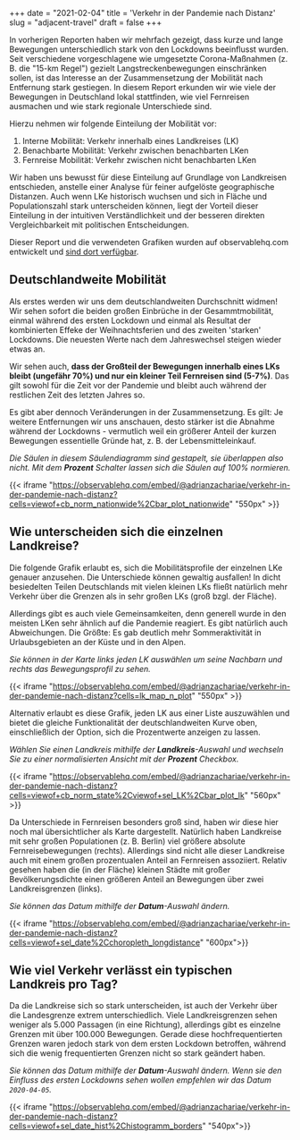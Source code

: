 +++
date = "2021-02-04"
title = 'Verkehr in der Pandemie nach Distanz'
slug = "adjacent-travel"
draft = false
+++

In vorherigen Reporten haben wir mehrfach gezeigt, dass kurze und lange Bewegungen unterschiedlich stark von den Lockdowns beeinflusst wurden.
Seit verschiedene vorgeschlagene wie umgesetzte Corona-Maßnahmen (z. B. die "15-km Regel") gezielt Langstreckenbewegungen einschränken sollen, ist das Interesse an der Zusammensetzung der Mobilität nach Entfernung stark gestiegen.
In diesem Report erkunden wir wie viele der Bewegungen in Deutschland lokal stattfinden, wie viel Fernreisen ausmachen und wie stark regionale Unterschiede sind.

Hierzu nehmen wir folgende Einteilung der Mobilität vor:

1. Interne  Mobilität: Verkehr innerhalb eines Landkreises (LK)
2. Benachbarte Mobilität: Verkehr zwischen benachbarten LKen
3. Fernreise Mobilität: Verkehr zwischen nicht benachbarten LKen

Wir haben uns bewusst für diese Einteilung auf Grundlage von Landkreisen entschieden, anstelle einer Analyse für feiner aufgelöste geographische Distanzen. Auch wenn LKe historisch wuchsen und sich in Fläche und Populationszahl stark unterscheiden können, liegt der Vorteil dieser Einteilung in der intuitiven Verständlichkeit und der besseren direkten Vergleichbarkeit mit politischen Entscheidungen.

Dieser Report und die verwendeten Grafiken wurden auf observablehq.com entwickelt und [sind dort verfügbar](https://observablehq.com/@adrianzachariae/traffic-in-the-pandemic-by-distance).


## Deutschlandweite Mobilität


Als erstes werden wir uns dem deutschlandweiten Durchschnitt widmen!
Wir sehen sofort die beiden großen Einbrüche in der Gesammtmobilität, einmal während des ersten Lockdown und einmal als Resultat der kombinierten Effeke der Weihnachtsferien und des zweiten 'starken' Lockdowns. Die neuesten Werte nach dem Jahreswechsel steigen wieder etwas an.

Wir sehen auch, **dass der Großteil der Bewegungen innerhalb eines LKs bleibt (ungefähr 70%) und nur ein kleiner Teil Fernreisen sind (5-7%)**.
Das gilt sowohl für die Zeit vor der Pandemie und bleibt auch während der restlichen Zeit des letzten Jahres so.

Es gibt aber dennoch Veränderungen in der Zusammensetzung. Es gilt: Je weitere Entfernungen wir uns anschauen, desto stärker ist die Abnahme während der Lockdowns - vermutlich weil ein größerer Anteil der kurzen Bewegungen essentielle Gründe hat, z. B. der Lebensmitteleinkauf.

*Die Säulen in diesem Säulendiagramm sind gestapelt, sie überlappen also nicht. Mit dem __Prozent__ Schalter lassen sich die Säulen auf 100% normieren.*

{{< iframe "https://observablehq.com/embed/@adrianzachariae/verkehr-in-der-pandemie-nach-distanz?cells=viewof+cb_norm_nationwide%2Cbar_plot_nationwide" "550px" >}}

## Wie unterscheiden sich die einzelnen Landkreise?

Die folgende Grafik erlaubt es, sich die Mobilitätsprofile der einzelnen LKe genauer anzusehen. Die Unterschiede können gewaltig ausfallen!
In dicht besiedelten Teilen Deutschlands mit vielen kleinen LKs fließt natürlich mehr Verkehr über die Grenzen als in sehr großen LKs (groß bzgl. der Fläche).

Allerdings gibt es auch viele Gemeinsamkeiten, denn generell wurde in den meisten LKen sehr ähnlich auf die Pandemie reagiert. Es gibt natürlich auch Abweichungen. Die Größte: Es gab deutlich mehr Sommeraktivität in Urlaubsgebieten an der Küste und in den Alpen.

*Sie können in der Karte links jeden LK auswählen um seine Nachbarn und rechts das Bewegungsprofil zu sehen.*


{{< iframe "https://observablehq.com/embed/@adrianzachariae/verkehr-in-der-pandemie-nach-distanz?cells=lk_map_n_plot" "550px" >}}

Alternativ erlaubt es diese Grafik, jeden LK aus einer Liste auszuwählen und bietet die gleiche Funktionalität der deutschlandweiten Kurve oben, einschließlich der Option, sich die Prozentwerte anzeigen zu lassen.

*Wählen Sie einen Landkreis mithilfe der __Landkreis__-Auswahl und wechseln Sie zu einer normalisierten Ansicht mit der __Prozent__ Checkbox.*

{{< iframe "https://observablehq.com/embed/@adrianzachariae/verkehr-in-der-pandemie-nach-distanz?cells=viewof+cb_norm_state%2Cviewof+sel_LK%2Cbar_plot_lk" "560px" >}}

Da Unterschiede in Fernreisen besonders groß sind, haben wir diese hier noch mal übersichtlicher als Karte dargestellt.
Natürlich haben Landkreise mit sehr großen Populationen (z. B. Berlin) viel größere absolute Fernreisebewegungen (rechts).
Allerdings sind nicht alle dieser Landkreise auch mit einem großen prozentualen Anteil an Fernreisen assoziiert. Relativ gesehen haben die (in der Fläche) kleinen Städte mit großer Bevölkerungsdichte einen größeren Anteil an Bewegungen über zwei Landkreisgrenzen (links).

*Sie können das Datum mithilfe der __Datum__-Auswahl ändern.*

{{< iframe "https://observablehq.com/embed/@adrianzachariae/verkehr-in-der-pandemie-nach-distanz?cells=viewof+sel_date%2Cchoropleth_longdistance" "600px">}}

## Wie viel Verkehr verlässt ein typischen Landkreis pro Tag?

Da die Landkreise sich so stark unterscheiden, ist auch der Verkehr über die Landesgrenze extrem unterschiedlich. Viele Landkreisgrenzen sehen weniger als 5.000 Passagen (in eine Richtung), allerdings gibt es einzelne Grenzen mit über 100.000 Bewegungen. Gerade diese hochfrequentierten Grenzen waren jedoch stark von dem ersten Lockdown betroffen, während sich die wenig frequentierten Grenzen nicht so stark geändert haben.

*Sie können das Datum mithilfe der __Datum__-Auswahl ändern. Wenn sie den Einfluss des ersten Lockdowns sehen wollen empfehlen wir das Datum `2020-04-05`.*

{{< iframe "https://observablehq.com/embed/@adrianzachariae/verkehr-in-der-pandemie-nach-distanz?cells=viewof+sel_date_hist%2Chistogramm_borders" "540px">}}

